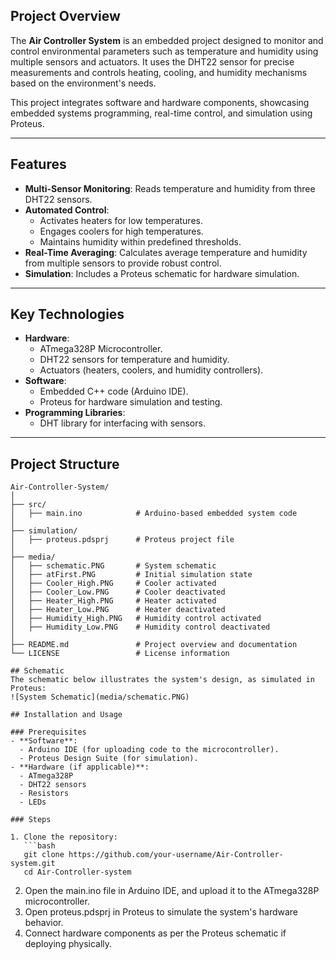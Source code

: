 ## Project Overview

The **Air Controller System** is an embedded project designed to monitor and control environmental parameters such as temperature and humidity using multiple sensors and actuators. It uses the DHT22 sensor for precise measurements and controls heating, cooling, and humidity mechanisms based on the environment's needs.

This project integrates software and hardware components, showcasing embedded systems programming, real-time control, and simulation using Proteus.

---

## Features

- **Multi-Sensor Monitoring**: Reads temperature and humidity from three DHT22 sensors.
- **Automated Control**:
  - Activates heaters for low temperatures.
  - Engages coolers for high temperatures.
  - Maintains humidity within predefined thresholds.
- **Real-Time Averaging**: Calculates average temperature and humidity from multiple sensors to provide robust control.
- **Simulation**: Includes a Proteus schematic for hardware simulation.

---

## Key Technologies

- **Hardware**:
  - ATmega328P Microcontroller.
  - DHT22 sensors for temperature and humidity.
  - Actuators (heaters, coolers, and humidity controllers).
- **Software**:
  - Embedded C++ code (Arduino IDE).
  - Proteus for hardware simulation and testing.
- **Programming Libraries**:
  - DHT library for interfacing with sensors.

---

## Project Structure

```plaintext
Air-Controller-System/
│
├── src/
│   ├── main.ino            # Arduino-based embedded system code
│
├── simulation/
│   ├── proteus.pdsprj      # Proteus project file
│
├── media/
│   ├── schematic.PNG       # System schematic
│   ├── atFirst.PNG         # Initial simulation state
│   ├── Cooler_High.PNG     # Cooler activated
│   ├── Cooler_Low.PNG      # Cooler deactivated
│   ├── Heater_High.PNG     # Heater activated
│   ├── Heater_Low.PNG      # Heater deactivated
│   ├── Humidity_High.PNG   # Humidity control activated
│   ├── Humidity_Low.PNG    # Humidity control deactivated
│
├── README.md               # Project overview and documentation
└── LICENSE                 # License information

## Schematic
The schematic below illustrates the system's design, as simulated in Proteus:
![System Schematic](media/schematic.PNG)

## Installation and Usage

### Prerequisites
- **Software**:
  - Arduino IDE (for uploading code to the microcontroller).
  - Proteus Design Suite (for simulation).
- **Hardware (if applicable)**:
  - ATmega328P
  - DHT22 sensors
  - Resistors
  - LEDs

### Steps

1. Clone the repository:
   ```bash
   git clone https://github.com/your-username/Air-Controller-system.git
   cd Air-Controller-system
```
2. Open the main.ino file in Arduino IDE, and upload it to the ATmega328P microcontroller.
3. Open proteus.pdsprj in Proteus to simulate the system's hardware behavior.
4. Connect hardware components as per the Proteus schematic if deploying physically.
